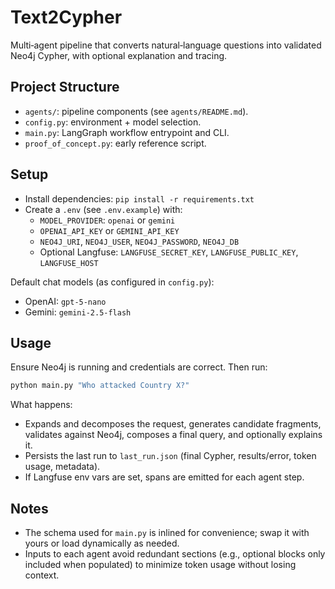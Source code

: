 # Text2Cypher

Multi‑agent pipeline that converts natural‑language questions into validated Neo4j Cypher, with optional explanation and tracing.

## Project Structure

- `agents/`: pipeline components (see `agents/README.md`).
- `config.py`: environment + model selection.
- `main.py`: LangGraph workflow entrypoint and CLI.
- `proof_of_concept.py`: early reference script.

## Setup

- Install dependencies: `pip install -r requirements.txt`
- Create a `.env` (see `.env.example`) with:
  - `MODEL_PROVIDER`: `openai` or `gemini`
  - `OPENAI_API_KEY` or `GEMINI_API_KEY`
  - `NEO4J_URI`, `NEO4J_USER`, `NEO4J_PASSWORD`, `NEO4J_DB`
  - Optional Langfuse: `LANGFUSE_SECRET_KEY`, `LANGFUSE_PUBLIC_KEY`, `LANGFUSE_HOST`

Default chat models (as configured in `config.py`):
- OpenAI: `gpt-5-nano`
- Gemini: `gemini-2.5-flash`

## Usage

Ensure Neo4j is running and credentials are correct. Then run:

```bash
python main.py "Who attacked Country X?"
```

What happens:
- Expands and decomposes the request, generates candidate fragments, validates against Neo4j, composes a final query, and optionally explains it.
- Persists the last run to `last_run.json` (final Cypher, results/error, token usage, metadata).
- If Langfuse env vars are set, spans are emitted for each agent step.

## Notes

- The schema used for `main.py` is inlined for convenience; swap it with yours or load dynamically as needed.
- Inputs to each agent avoid redundant sections (e.g., optional blocks only included when populated) to minimize token usage without losing context.
